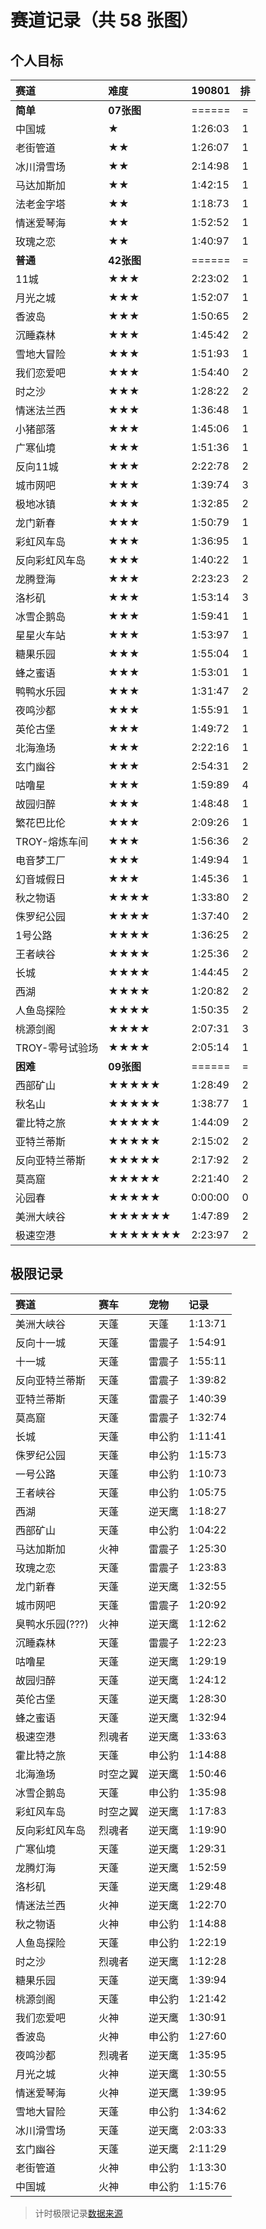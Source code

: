 # 赛道记录（共 58 张图）

## 个人目标
赛道|难度|190801|排
:-|:-|:-|:-:
**简单**|**07张图**|======|=
中国城|★|1:26:03|1
老街管道|★★|1:26:07|1
冰川滑雪场|★★|2:14:98|1
马达加斯加|★★|1:42:15|1
法老金字塔|★★|1:18:73|1
情迷爱琴海|★★|1:52:52|1
玫瑰之恋|★★|1:40:97|1
**普通**|**42张图**|======|=
11城|★★★|2:23:02|1
月光之城|★★★|1:52:07|1
香波岛|★★★|1:50:65|2
沉睡森林|★★★|1:45:42|2
雪地大冒险|★★★|1:51:93|1
我们恋爱吧|★★★|1:54:40|2
时之沙|★★★|1:28:22|2
情迷法兰西|★★★|1:36:48|1
小猪部落|★★★|1:45:06|1
广寒仙境|★★★|1:51:36|1
反向11城|★★★|2:22:78|2
城市网吧|★★★|1:39:74|3
极地冰镇|★★★|1:32:85|2
龙门新春|★★★|1:50:79|1
彩虹风车岛|★★★|1:36:95|1
反向彩虹风车岛|★★★|1:40:22|1
龙腾登海|★★★|2:23:23|2
洛杉矶|★★★|1:53:14|3
冰雪企鹅岛|★★★|1:59:41|1
星星火车站|★★★|1:53:97|1
糖果乐园|★★★|1:55:04|1
蜂之蜜语|★★★|1:53:01|1
鸭鸭水乐园|★★★|1:31:47|2
夜鸣沙都|★★★|1:55:91|1
英伦古堡|★★★|1:49:72|1
北海渔场|★★★|2:22:16|1
玄门幽谷|★★★|2:54:31|2
咕噜星|★★★|1:59:89|4
故园归醉|★★★|1:48:48|1
繁花巴比伦|★★★|2:09:26|1
TROY-熔炼车间|★★★|1:56:36|2
电音梦工厂|★★★|1:49:94|1
幻音城假日|★★★|1:45:36|1
秋之物语|★★★★|1:33:80|2
侏罗纪公园|★★★★|1:37:40|2
1号公路|★★★★|1:36:25|2
王者峡谷|★★★★|1:25:36|2
长城|★★★★|1:44:45|2
西湖|★★★★|1:20:82|2
人鱼岛探险|★★★★|1:50:35|2
桃源剑阁|★★★★|2:07:31|3
TROY-零号试验场|★★★★|2:05:14|1
**困难**|**09张图**|======|=
西部矿山|★★★★★|1:28:49|2
秋名山|★★★★★|1:38:77|1
霍比特之旅|★★★★★|1:44:09|2
亚特兰蒂斯|★★★★★|2:15:02|2
反向亚特兰蒂斯|★★★★★|2:17:92|2
莫高窟|★★★★★|2:21:40|2
沁园春|★★★★★|0:00:00|0
美洲大峡谷|★★★★★★|1:47:89|2
极速空港|★★★★★★★|2:23:97|2



## 极限记录
赛道|赛车|宠物|记录
:-|:-|:-|:-
美洲大峡谷|天蓬|天蓬|1:13:71
反向十一城|天蓬|雷震子|1:54:91
十一城|天蓬|雷震子|1:55:11
反向亚特兰蒂斯|天蓬|雷震子|1:39:82
亚特兰蒂斯|天蓬|雷震子|1:40:39
莫高窟|天蓬|雷震子|1:32:74
长城|天蓬|申公豹|1:11:41
侏罗纪公园|天蓬|申公豹|1:15:73
一号公路|天蓬|申公豹|1:10:73
王者峡谷|天蓬|申公豹|1:05:75
西湖|天蓬|逆天鹰|1:18:27
西部矿山|天蓬|申公豹|1:04:22
马达加斯加|火神|雷震子|1:25:30
玫瑰之恋|天蓬|雷震子|1:23:83
龙门新春|天蓬|逆天鹰|1:32:55
城市网吧|天蓬|雷震子|1:20:92
臭鸭水乐园(???)|火神|逆天鹰|1:12:62
沉睡森林|天蓬|雷震子|1:22:23
咕噜星|天蓬|逆天鹰|1:29:19
故园归醉|天蓬|逆天鹰|1:24:12
英伦古堡|天蓬|逆天鹰|1:28:30
蜂之蜜语|天蓬|逆天鹰|1:32:94
极速空港|烈魂者|逆天鹰|1:33:63
霍比特之旅|天蓬|申公豹|1:14:88
北海渔场|时空之翼|逆天鹰|1:50:46
冰雪企鹅岛|天蓬|申公豹|1:35:98
彩虹风车岛|时空之翼|逆天鹰|1:17:83
反向彩虹风车岛|烈魂者|逆天鹰|1:19:90
广寒仙境|天蓬|逆天鹰|1:29:31
龙腾灯海|天蓬|逆天鹰|1:52:59
洛杉矶|天蓬|逆天鹰|1:29:48
情迷法兰西|火神|逆天鹰|1:22:70
秋之物语|火神|申公豹|1:14:88
人鱼岛探险|天蓬|申公豹|1:22:19
时之沙|烈魂者|逆天鹰|1:12:28
糖果乐园|天蓬|逆天鹰|1:39:94
桃源剑阁|天蓬|申公豹|1:21:42
我们恋爱吧|火神|逆天鹰|1:30:91
香波岛|火神|申公豹|1:27:60
夜鸣沙都|烈魂者|逆天鹰|1:35:95
月光之城|火神|逆天鹰|1:30:55
情迷爱琴海|火神|逆天鹰|1:39:95
雪地大冒险|天蓬|申公豹|1:34:62
冰川滑雪场|天蓬|逆天鹰|2:03:33
玄门幽谷|天蓬|逆天鹰|2:11:29
老街管道|火神|申公豹|1:13:30
中国城|火神|申公豹|1:15:76

> 计时极限记录[数据来源](https://www.bilibili.com/video/av52978630?from=search&seid=6946995976875329518)















<!--|
★★★⭐️
|-->